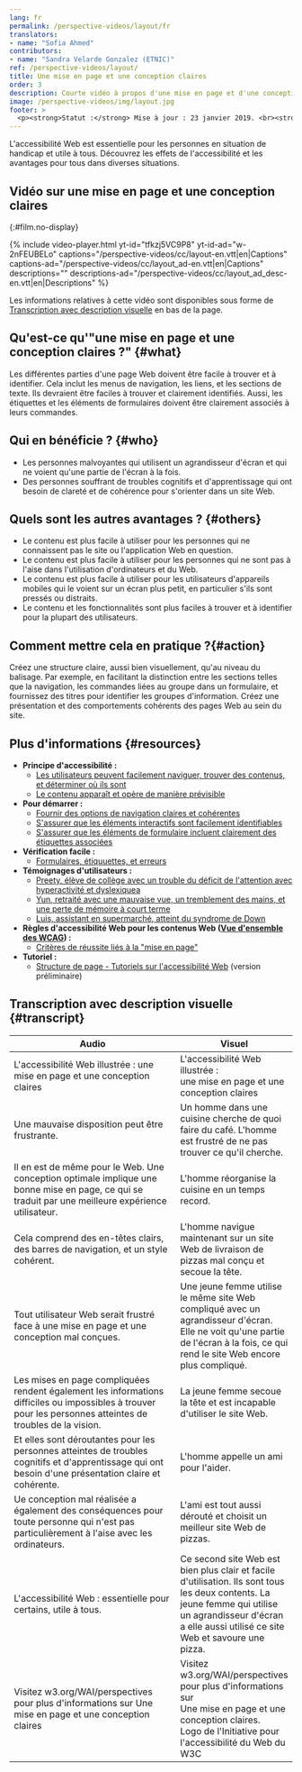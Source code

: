 ```yaml
---
lang: fr
permalink: /perspective-videos/layout/fr
translators:
- name: "Sofia Ahmed"
contributors:
- name: "Sandra Velarde Gonzalez (ETNIC)"
ref: /perspective-videos/layout/
title: Une mise en page et une conception claires
order: 3
description: Courte vidéo à propos d'une mise en page et d'une conception claires pour l'accessibilité Web - de quoi s'agit-il, qui en bénéficie, et comment mettre cela en pratique.
image: /perspective-videos/img/layout.jpg
footer: >
  <p><strong>Statut :</strong> Mise à jour : 23 janvier 2019. <br><strong>Rédacteur et chef du projet :</strong> <a href="https://www.w3.org/People/shadi">Shadi Abou-Zahra</a>. Développé par le <a href="https://www.w3.org/WAI/EO/">Groupe de travail Éducation et Promotion</a> avec le soutien du projet <a href="https://www.w3.org/WAI/DEV/">WAI-DEV</a> financé par la Commission européenne (CE)<a href="./acknowledgements/">Remerciements</a>.</p>
---
```



L'accessibilité Web est essentielle pour les personnes en situation de handicap et utile à tous. Découvrez les effets de l'accessibilité et les avantages pour tous dans diverses situations.

## Vidéo sur une mise en page et une conception claires
{:#film.no-display}

{% include video-player.html
    yt-id="tfkzj5VC9P8"
    yt-id-ad="w-2nFEUBELo"
    captions="/perspective-videos/cc/layout-en.vtt|en|Captions"
    captions-ad="/perspective-videos/cc/layout_ad-en.vtt|en|Captions"
    descriptions=""
    descriptions-ad="/perspective-videos/cc/layout_ad_desc-en.vtt|en|Descriptions"
%}

Les informations relatives à cette vidéo sont disponibles sous forme de [Transcription avec description visuelle](#transcript) en bas de la page.

## Qu'est-ce qu'"une mise en page et une conception claires ?" {#what}

Les différentes parties d'une page Web doivent être facile à trouver et à identifier. Cela inclut les menus de navigation, les liens, et les sections de texte. Ils devraient être faciles à trouver et clairement identifiés. Aussi, les étiquettes et les éléments de formulaires doivent être clairement associés à leurs commandes.

## Qui en bénéficie ? {#who}

-   Les personnes malvoyantes qui utilisent un agrandisseur d'écran et qui ne voient qu'une partie de l'écran à la fois.
-   Des personnes souffrant de troubles cognitifs et d'apprentissage qui ont besoin de clareté et de cohérence pour s'orienter dans un site Web.

## Quels sont les autres avantages ? {#others}

-   Le contenu est plus facile à utiliser pour les personnes qui ne connaissent pas le site ou l'application Web en question.
-   Le contenu est plus facile à utiliser pour les personnes qui ne sont pas à l'aise dans l'utilisation d'ordinateurs et du Web.
-   Le contenu est plus facile à utiliser pour les utilisateurs d'appareils mobiles qui le voient sur un écran plus petit, en particulier s'ils sont pressés ou distraits.
-   Le contenu et les fonctionnalités sont plus faciles à trouver et à identifier pour la plupart des utilisateurs.

## Comment mettre cela en pratique ?{#action}

Créez une structure claire, aussi bien visuellement, qu'au niveau du balisage. Par exemple, en facilitant la distinction entre les sections telles que la navigation, les commandes liées au groupe dans un formulaire, et fournissez des titres pour identifier les groupes d'information. Créez une présentation et des comportements cohérents des pages Web au sein du site.

## Plus d'informations {#resources}

-   **Principe d'accessibilité :**
    -   [Les utilisateurs peuvent facilement naviguer, trouver des contenus, et déterminer où ils sont](/fundamentals/accessibility-principles/#navigable)
    -   [Le contenu apparaît et opère de manière prévisible](/fundamentals/accessibility-principles/#predictable)
-   **Pour démarrer :**
    -   [Fournir des options de navigation claires et cohérentes](/tips/designing/#provide-clear-and-consistent-navigation-options) 
    -   [S'assurer que les éléments interactifs sont facilement identifiables](/tips/designing/#ensure-that-interactive-elements-are-easy-to-identify) 
    -   [S'assurer que les éléments de formulaire incluent clairement des étiquettes associées](/tips/designing/#ensure-that-form-elements-include-clearly-associated-labels) 
-   **Vérification facile :**
    -   [Formulaires, étiquuettes, et erreurs](/test-evaluate/preliminary/#forms) 
-   **Témoignages d'utilisateurs :**
    -   [Preety, élève de collège avec un trouble du déficit de l'attention avec hyperactivité et dyslexiquea](/people-use-web/user-stories/#classroomstudent)
    -   [Yun, retraité avec une mauvaise vue, un tremblement des mains, et une perte de mémoire à court terme](/people-use-web/user-stories/#retiree)
    -   [Luis, assistant en supermarché, atteint du syndrome de Down](/people-use-web/user-stories/#supermarketassistant)
-   **Règles d'accessibilité Web pour les contenus Web ([Vue d'ensemble des WCAG](/standards-guidelines/wcag/)) :**
    -   [Critères de réussite liés à la "mise en page"](https://www.w3.org/WAI/WCAG21/quickref/?tags=layout) 
-   **Tutoriel :**
    -   [Structure de page - Tutoriels sur l'accessibilité Web](https://www.w3.org/WAI/tutorials/page-structure/)
        (version préliminaire)

## Transcription avec description visuelle {#transcript}

 <table>
  <thead>
    <tr>
      <th width="65%">Audio</th>
      <th>Visuel</th>
    </tr>
  </thead>
  <tbody>
    <tr>
      <td>L'accessibilité Web illustrée : une mise en page et une conception claires</td>
      <td>L'accessibilité Web illustrée :<br>
        une mise en page et une conception claires</td>
    </tr>
    <tr>
      <td>Une mauvaise disposition peut être frustrante.</td>
      <td>Un homme dans une cuisine cherche de quoi faire du café. L'homme est frustré de ne pas trouver ce qu'il cherche.</td>
    </tr>
    <tr>
      <td>Il en est de même pour le Web. Une conception optimale implique une bonne mise en page, ce qui se traduit par une meilleure expérience utilisateur.<br></td>
      <td> L'homme réorganise la cuisine en un temps record.<br></td>
    </tr>
    <tr>
      <td>Cela comprend des en-têtes clairs, des barres de navigation, et un style cohérent.<br></td>
      <td>L'homme navigue maintenant sur un site Web de livraison de pizzas mal conçu et secoue la tête.</td>
    </tr>
    <tr>
      <td>Tout utilisateur Web serait frustré face à une mise en page et une conception mal conçues.</td>
      <td>Une jeune femme utilise le même site Web compliqué avec un agrandisseur d'écran. Elle ne voit qu'une partie de l'écran à la fois, ce qui rend le site Web encore plus compliqué.</td>
    </tr>
    <tr>
      <td>Les mises en page compliquées rendent également les informations difficiles ou impossibles à trouver pour les personnes atteintes de troubles de la vision.</td>
      <td>La jeune femme secoue la tête et est incapable d'utiliser le site Web.</td>
    </tr>
    <tr>
      <td>Et elles sont déroutantes pour les personnes atteintes de troubles cognitifs et d'apprentissage qui ont besoin d'une présentation claire et cohérente.</td>
      <td>L'homme appelle un ami pour l'aider.</td>
    </tr>
    <tr>
      <td>Ue conception mal réalisée a également des conséquences pour toute personne qui n'est pas particulièrement à l'aise avec les ordinateurs.</td>
      <td>L'ami est tout aussi dérouté et choisit un meilleur site Web de pizzas.</td>
    </tr>
    <tr>
      <td>L'accessibilité Web : essentielle pour certains, utile à tous.</td>
      <td>Ce second site Web est bien plus clair et facile d'utilisation. Ils sont tous les deux contents. La jeune femme qui utilise un agrandisseur d'écran a elle aussi utilisé ce site Web et savoure une pizza.</td>
    </tr>
    <tr>
      <td>Visitez w3.org/WAI/perspectives pour plus d'informations sur Une mise en page et une conception claires</td>
      <td>Visitez<br>
        w3.org/WAI/perspectives<br>
        pour plus d'informations sur<br>
        Une mise en page et une conception claires. <br>
        Logo de l'Initiative pour l'accessibilité du Web du W3C</td>
    </tr>
  </tbody>
</table>
